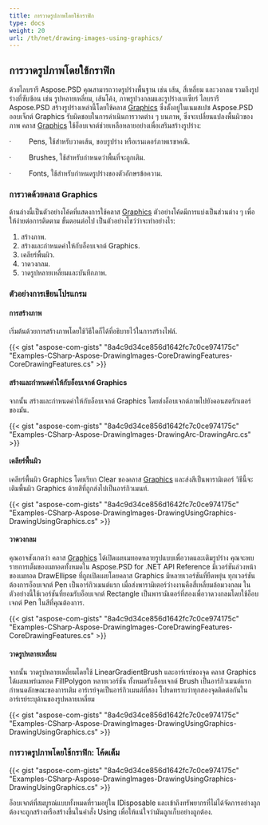 ```yaml
---
title: การวาดรูปภาพโดยใช้กราฟิก
type: docs
weight: 20
url: /th/net/drawing-images-using-graphics/
---
```


## **การวาดรูปภาพโดยใช้กราฟิก**
ด้วยไลบรารี Aspose.PSD คุณสามารถวาดรูปร่างพื้นฐาน เช่น เส้น, สี่เหลี่ยม และวงกลม รวมถึงรูปร่างที่ซับซ้อน เช่น รูปหลายเหลี่ยม, เส้นโค้ง, ภาพรูปวงกลมและรูปร่างเบเซียร์ ไลบรารี Aspose.PSD สร้างรูปร่างเหล่านี้โดยใช้คลาส [Graphics](https://reference.aspose.com/psd/net/aspose.psd/graphics) ซึ่งตั้งอยู่ในเนมสเปซ Aspose.PSD ออบเจ็กต์ Graphics รับผิดชอบในการดำเนินการวาดต่าง ๆ บนภาพ, ซึ่งจะเปลี่ยนแปลงพื้นผิวของภาพ คลาส [Graphics](https://reference.aspose.com/psd/net/aspose.psd/graphics) ใช้อ็อบเจกต์ช่วยเหลือหลายอย่างเพื่อเสริมสร้างรูปร่าง:

·         Pens, ใช้สำหรับวาดเส้น, ขอบรูปร่าง หรือเรนเดอร์ภาพเรขาคณิ.

·         Brushes, ใช้สำหรับกำหนดว่าพื้นที่จะถูกเติม.

·         Fonts, ใช้สำหรับกำหนดรูปร่างของตัวอักษรข้อความ.
### **การวาดด้วยคลาส Graphics**
ด้านล่างนี้เป็นตัวอย่างโค้ดที่แสดงการใช้คลาส [Graphics](https://reference.aspose.com/psd/net/aspose.psd/graphics) ตัวอย่างโค้ดมีการแบ่งเป็นส่วนต่าง ๆ เพื่อให้ง่ายต่อการติดตาม ขั้นตอนต่อไป เป็นตัวอย่างโชว์ว่าจะทำอย่างไร:

1. สร้างภาพ.
1. สร้างและกำหนดค่าให้กับอ็อบเจกต์ Graphics.
1. เคลียร์พื้นผิว.
1. วาดวงกลม.
1. วาดรูปหลายเหลี่ยมและบันทึกภาพ.
### **ตัวอย่างการเขียนโปรแกรม**
#### **การสร้างภาพ**
เริ่มต้นด้วยการสร้างภาพโดยใช้วิธีใดก็ได้ที่อธิบายไว้ในการสร้างไฟล์.

{{< gist "aspose-com-gists" "8a4c9d34ce856d1642fc7c0ce974175c" "Examples-CSharp-Aspose-DrawingImages-CoreDrawingFeatures-CoreDrawingFeatures.cs" >}}
#### **สร้างและกำหนดค่าให้กับอ็อบเจกต์ Graphics**
จากนั้น สร้างและกำหนดค่าให้กับอ็อบเจกต์ Graphics โดยส่งอ็อบเจกต์ภาพไปยังคอนสตรักเตอร์ของมัน.

{{< gist "aspose-com-gists" "8a4c9d34ce856d1642fc7c0ce974175c" "Examples-CSharp-Aspose-DrawingImages-DrawingArc-DrawingArc.cs" >}}
#### **เคลียร์พื้นผิว**
เคลียร์พื้นผิว Graphics โดยเรียก Clear ของคลาส [Graphics](https://reference.aspose.com/psd/net/aspose.psd/graphics) และส่งสีเป็นพารามิเตอร์ วิธีนี้จะเติมพื้นผิว Graphics ด้วยสีที่ถูกส่งไปเป็นอาร์กิวเมนท์.

{{< gist "aspose-com-gists" "8a4c9d34ce856d1642fc7c0ce974175c" "Examples-CSharp-Aspose-DrawingImages-DrawingUsingGraphics-DrawingUsingGraphics.cs" >}}
#### **วาดวงกลม**
คุณอาจสังเกตว่า คลาส [Graphics](https://reference.aspose.com/psd/net/aspose.psd/graphics) ได้เปิดเผยเมทอดหลายรูปแบบเพื่อวาดและเติมรูปร่าง คุณจะพบรายการเต็มของเมทอดทั้งหมดใน Aspose.PSD for .NET API Reference มีเวอร์ชันล่วงหน้าของเมทอด DrawEllipse ที่ถูกเปิดเผยโดยคลาส Graphics มีหลายเวอร์ชันที่ยืดหยุ่น ทุกเวอร์ชันต้องการอ็อบเจกต์ Pen เป็นอาร์กิวเมนต์แรก เมื่อส่งพารามิเตอร์ว่างงานคือสี่เหลี่ยมล้อมวงกลม ในตัวอย่างนี้ใช้เวอร์ชันที่ยอมรับอ็อบเจกต์ Rectangle เป็นพารามิเตอร์ที่สองเพื่อวาดวงกลมโดยใช้อ็อบเจกต์ Pen ในสีที่คุณต้องการ.

{{< gist "aspose-com-gists" "8a4c9d34ce856d1642fc7c0ce974175c" "Examples-CSharp-Aspose-DrawingImages-CoreDrawingFeatures-CoreDrawingFeatures.cs" >}}
#### **วาดรูปหลายเหลี่ยม**
จากนั้น วาดรูปหลายเหลี่ยมโดยใช้ LinearGradientBrush และอาร์เรย์ของจุด คลาส Graphics ได้เผยแพร่เมทอด FillPolygon หลายเวอร์ชัน ทั้งหมดรับอ็อบเจกต์ Brush เป็นอาร์กิวเมนต์แรก กำหนดลักษณะของการเติม อาร์เรย์จุดเป็นอาร์กิวเมนต์ที่สอง โปรดทราบว่าทุกสองจุดติดต่อกันในอาร์เรย์ระบุด้านของรูปหลายเหลี่ยม

{{< gist "aspose-com-gists" "8a4c9d34ce856d1642fc7c0ce974175c" "Examples-CSharp-Aspose-DrawingImages-DrawingUsingGraphics-DrawingUsingGraphics.cs" >}}
### **การวาดรูปภาพโดยใช้กราฟิก: โค้ดเต็ม**
{{< gist "aspose-com-gists" "8a4c9d34ce856d1642fc7c0ce974175c" "Examples-CSharp-Aspose-DrawingImages-DrawingUsingGraphics-DrawingUsingGraphics.cs" >}}

อ็อบเจกต์ที่สมบูรณ์แบบทั้งหมดที่รวมอยู่ใน IDisposable และเข้าถึงทรัพยากรที่ไม่ได้จัดการอย่างถูกต้องจะถูกสร้างหรือสร้างขึ้นในคำสั่ง Using เพื่อให้แน่ใจว่ามันถูกเก็บอย่างถูกต้อง.
